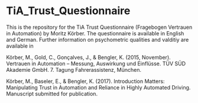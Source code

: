 # TiA_Trust_Questionnaire
This is the repository for the TiA Trust Questionnaire (Fragebogen Vertrauen in Automation) by Moritz Körber. The questionnaire is available in English and German.
Further information on psychometric qualities and valditiy are available in 

Körber, M., Gold, C., Gonçalves, J., & Bengler, K. (2015, November). Vertrauen in Automation – Messung, Auswirkung und Einflüsse. TÜV SÜD Akademie GmbH. 7. Tagung Fahrerassistenz, München.

Körber, M., Baseler, E., & Bengler, K. (2017). Introduction Matters: Manipulating Trust in Automation and Reliance in Highly Automated Driving. Manuscript submitted for publication.
